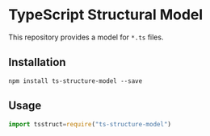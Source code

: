 # TypeScript Structural Model


This repository provides a model for `*.ts` files.

## Installation

```
npm install ts-structure-model --save
```

## Usage

```js
import tsstruct=require("ts-structure-model")
```
